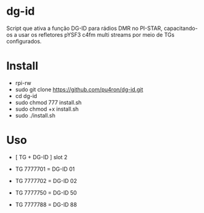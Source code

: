 # dg-id
Script que ativa a função DG-ID para rádios DMR no PI-STAR, capacitando-os a usar os refletores pYSF3 c4fm multi streams por meio de TGs configurados. 


# Install

* rpi-rw
* sudo git clone https://github.com/pu4ron/dg-id.git
* cd dg-id
* sudo chmod 777 install.sh
* sudo chmod +x install.sh
* sudo ./install.sh

# Uso

*  [ TG + DG-ID ] slot 2

*  TG 7777701  = DG-ID 01
*  TG 7777702  = DG-ID 02
*  TG 7777750  = DG-ID 50
*  TG 7777788  = DG-ID 88
